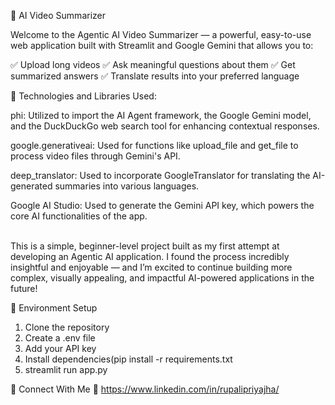 
🎥 AI Video Summarizer

Welcome to the Agentic AI Video Summarizer — a powerful, easy-to-use web application built with Streamlit and Google Gemini that allows you to:

✅ Upload long videos
✅ Ask meaningful questions about them
✅ Get summarized answers
✅ Translate results into your preferred language



🔧 Technologies and Libraries Used:

phi: Utilized to import the AI Agent framework, the Google Gemini model, and the DuckDuckGo web search tool for enhancing contextual responses.

google.generativeai: Used for functions like upload_file and get_file to process video files through Gemini's API.

deep_translator: Used to incorporate GoogleTranslator for translating the AI-generated summaries into various languages.

Google AI Studio: Used to generate the Gemini API key, which powers the core AI functionalities of the app.

<br/>
This is a simple, beginner-level project built as my first attempt at developing an Agentic AI application. I found the process incredibly insightful and enjoyable — and I’m excited to continue building more complex, visually appealing, and impactful AI-powered applications in the future!
<br/>


🔐 Environment Setup
1. Clone the repository
2. Create a .env file
3. Add your API key
4. Install dependencies(pip install -r requirements.txt
5. streamlit run app.py



🔗 Connect With Me
📍 https://www.linkedin.com/in/rupalipriyajha/
